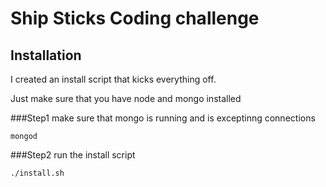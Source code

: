 # Ship Sticks Coding challenge

## Installation

I created an install script that kicks everything off.

Just make sure that you have node and mongo installed

###Step1
make sure that mongo is running and is exceptinng connections 
```
mongod
```

###Step2
run the install script
```
./install.sh
```
